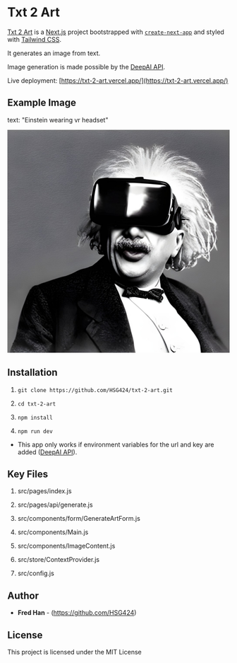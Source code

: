 # Txt 2 Art

[Txt 2 Art](https://txt-2-art.vercel.app/) is a [Next.js](https://nextjs.org/) project bootstrapped with [`create-next-app`](https://github.com/vercel/next.js/tree/canary/packages/create-next-app) and styled with [Tailwind CSS](https://tailwindcss.com/).

It generates an image from text.

Image generation is made possible by the [DeepAI API](https://deepai.org/).

Live deployment: [https://txt-2-art.vercel.app/](https://txt-2-art.vercel.app/)

## Example Image

text: "Einstein wearing vr headset"

![Example Image](/public/example-imgs/text2img.jpg "Example Image")

## Installation

1. `git clone https://github.com/HSG424/txt-2-art.git`

2. `cd txt-2-art`

3. `npm install`

4. `npm run dev`

- This app only works if environment variables for the url and key are added ([DeepAI API](https://deepai.org/)).

## Key Files

1. src/pages/index.js

2. src/pages/api/generate.js

3. src/components/form/GenerateArtForm.js

4. src/components/Main.js

5. src/components/ImageContent.js

6. src/store/ContextProvider.js

7. src/config.js

## Author

- **Fred Han** - (https://github.com/HSG424)

## License

This project is licensed under the MIT License
